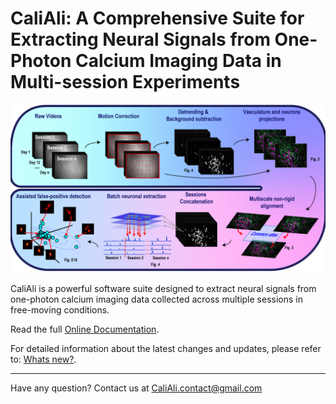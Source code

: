# CaliAli: A Comprehensive Suite for Extracting Neural Signals from One-Photon Calcium Imaging Data in Multi-session Experiments

<p align="center">
  <img src="./Demo/main_panel.png" alt="slider" width="800px"/>
</p>

CaliAli is a powerful software suite designed to extract neural signals from one-photon calcium imaging data collected across multiple sessions in free-moving conditions.

Read the full [Online Documentation](https://caliali-pv.github.io/CaliAli/latest/).

For detailed information about the latest changes and updates, please refer to: [Whats new?](https://caliali-pv.github.io/CaliAli/latest/Version_History/).

---
Have any question? Contact us at CaliAli.contact@gmail.com
